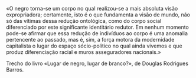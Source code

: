 «O negro torna-se um corpo no qual realizou-se a mais absoluta visão expropriadora; certamente, isto é o que fundamenta a visão de mundo, não só das vítimas dessa redução ontológica, como do corpo social diferenciado por este significante identitário redutor. Em nenhum momento pode-se afirmar que essa redução de indivíduos ao corpo é uma anomalia pertencente ao passado, mas é, sim, a força motora da modernidade capitalista o lugar do espaço sócio-político no qual ainda vivemos e que produz diferenciação racial e muros asseguradores nacionais.» 

Trecho do livro «Lugar de negro, lugar de branco?», de Douglas Rodrigues Barros.
